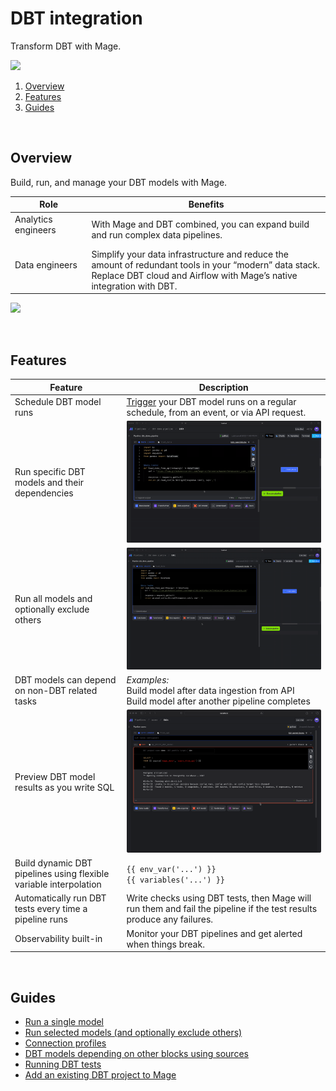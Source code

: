 # DBT integration

Transform DBT with Mage.

![](https://c.tenor.com/gbLWPf5HCsYAAAAC/devastator-constructicons.gif)

1. [Overview](#overview)
1. [Features](#features)
1. [Guides](#guides)

<br />

## Overview

Build, run, and manage your DBT models with Mage.

| Role | Benefits |
| --- | --- |
| Analytics engineers<img width="100" /> | With Mage and DBT combined, you can expand build and run complex data pipelines. |
| Data engineers<img width="100" /> | Simplify your data infrastructure and reduce the amount of redundant tools in your “modern” data stack. Replace DBT cloud and Airflow with Mage’s native integration with DBT. |

![](https://www.meme-arsenal.com/memes/1b10a71e3fd178b2f623d2cde61f6b42.jpg)

<br />

## Features

| Feature | Description |
| --- | --- |
| Schedule DBT model runs | [Trigger](../core/abstractions.md#trigger) your DBT model runs on a regular schedule, from an event, or via API request. |
| Run specific DBT models and their dependencies | ![](https://github.com/mage-ai/assets/blob/main/dbt/add-dbt-model.gif?raw=true) |
| Run all models and optionally exclude others | ![](https://raw.githubusercontent.com/mage-ai/assets/main/dbt/add-dbt-models.gif) |
| DBT models can depend on non-DBT related tasks | *Examples:*<br />Build model after data ingestion from API<br />Build model after another pipeline completes |
| Preview DBT model results as you write SQL | ![](https://github.com/mage-ai/assets/blob/main/dbt/dbt-preview.gif?raw=true) |
| Build dynamic DBT pipelines using flexible variable interpolation | `{{ env_var('...') }}`<br />`{{ variables('...') }}` |
| Automatically run DBT tests every time a pipeline runs | Write checks using DBT tests, then Mage will run them and fail the pipeline if the test results produce any failures. |
| Observability built-in | Monitor your DBT pipelines and get alerted when things break. |

<br />

## Guides

- [Run a single model](../guides/dbt/run_model.md)
- [Run selected models (and optionally exclude others)](../guides/dbt/run_models.md)
- [Connection profiles](../guides/dbt/connection_profiles.md)
- [DBT models depending on other blocks using sources](../guides/dbt/dependencies.md)
- [Running DBT tests](../guides/dbt/tests.md)
- [Add an existing DBT project to Mage](../guides/dbt/add_existing_project.md)

<br />
